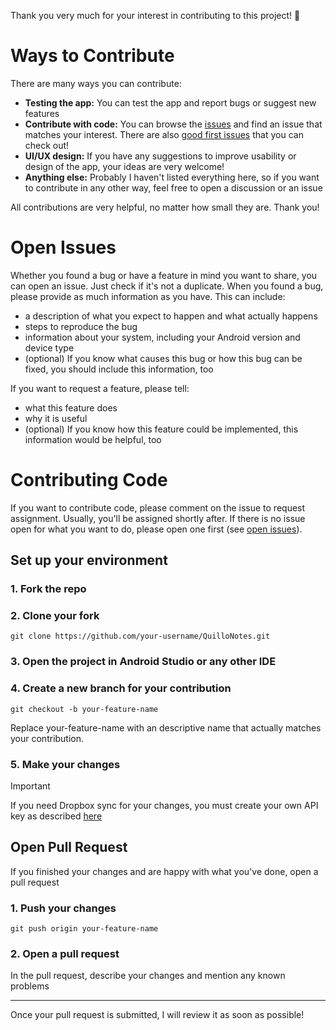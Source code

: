 Thank you very much for your interest in contributing to this project!  🎉

# Ways to Contribute
There are many ways you can contribute:
- **Testing the app:** You can test the app and report bugs or suggest new features
- **Contribute with code:** You can browse the [issues](https://github.com/ByteSculptor07/QuilloNotes/issues) and find an issue that matches your interest. There are also [good first issues](https://github.com/ByteSculptor07/QuilloNotes/issues?q=is%3Aissue%20state%3Aopen%20label%3A%22good%20first%20issue%22) that you can check out!
- **UI/UX design:** If you have any suggestions to improve usability or design of the app, your ideas are very welcome!
- **Anything else:** Probably I haven't listed everything here, so if you want to contribute in any other way, feel free to open a discussion or an issue

All contributions are very helpful, no matter how small they are. Thank you!


# Open Issues
Whether you found a bug or have a feature in mind you want to share, you can open an issue. Just check if it's not a duplicate. When you found a bug, please provide as much information as you have. This can include:
- a description of what you expect to happen and what actually happens
- steps to reproduce the bug
- information about your system, including your Android version and device type
- (optional) If you know what causes this bug or how this bug can be fixed, you should include this information, too

If you want to request a feature, please tell:
- what this feature does
- why it is useful
- (optional) If you know how this feature could be implemented, this information would be helpful, too

# Contributing Code
If you want to contribute code, please comment on the issue to request assignment. Usually, you'll be assigned shortly after. If there is no issue open for what you want to do, please open one first (see [open issues](#open-issues)).

## Set up your environment
### 1. Fork the repo
### 2. Clone your fork
```
git clone https://github.com/your-username/QuilloNotes.git
```
### 3. Open the project in Android Studio or any other IDE
### 4. Create a new branch for your contribution
```
git checkout -b your-feature-name
```
Replace your-feature-name with an descriptive name that actually matches your contribution.
### 5. Make your changes

> [!IMPORTANT]  
> If you need Dropbox sync for your changes, you must create your own API key as described [here](https://github.com/ByteSculptor07/QuilloNotes/blob/main/README.md#enable-dropbox-sync)

## Open Pull Request
If you finished your changes and are happy with what you've done, open a pull request
### 1. Push your changes
```
git push origin your-feature-name
```
### 2. Open a pull request
In the pull request, describe your changes and mention any known problems

---

Once your pull request is submitted, I will review it as soon as possible!
